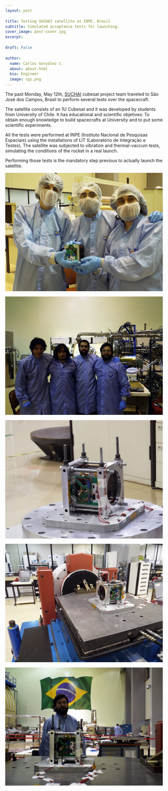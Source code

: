 ```yaml
---
layout: post

title: Testing SUCHAI satellite at INPE, Brasil
subtitle: Simulated acceptance tests for launching.
cover_image: post-cover.jpg
excerpt: 

draft: False

author:
  name: Carlos González C.
  about: about.html
  bio: Engineer
  image: cgz.png
--- 
```


The past Monday, May 12th, [SUCHAI](http://spel.ing.uchile.cl/suchai.html)
cubesat project team traveled to São José dos Campos, Brasil to perform 
several tests over the spacecraft. 

The satellite consists of an 1U Cubesat and it was developed by students from 
University of Chile. It has educational and scientific objetives: To obtain enough 
knowledge to build spacecrafts at University and to put some scientific experiments.

All the tests were performed at INPE (Instituto
Nacional de Pesquisas Espaciais) using the installations of LIT (Laboratório de 
Integração e Testes). The satellite was subjected to vibration and thermal-vaccum tests,
simulating the conditions of the rocket in a real launch.

Performing those tests is the mandatory step previous to actually launch the satellite.

![1](images/test_brasil/suchai_inpe_1.png)

![1](images/test_brasil/suchai_inpe_2.jpg)

![1](images/test_brasil/suchai_inpe_3.jpg)

![1](images/test_brasil/suchai_inpe_4.jpg)

![1](images/test_brasil/suchai_inpe_5.jpg)